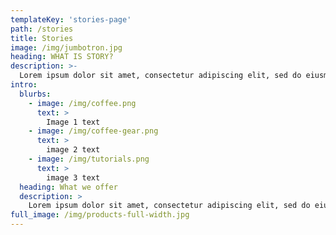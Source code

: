```yaml
---
templateKey: 'stories-page'
path: /stories
title: Stories
image: /img/jumbotron.jpg
heading: WHAT IS STORY?
description: >-
  Lorem ipsum dolor sit amet, consectetur adipiscing elit, sed do eiusmod tempor incididunt ut labore et dolore magna aliqua.
intro:
  blurbs:
    - image: /img/coffee.png
      text: >
        Image 1 text
    - image: /img/coffee-gear.png
      text: >
        image 2 text
    - image: /img/tutorials.png
      text: >
        image 3 text
  heading: What we offer
  description: >
    Lorem ipsum dolor sit amet, consectetur adipiscing elit, sed do eiusmod tempor incididunt ut labore et dolore magna aliqua.
full_image: /img/products-full-width.jpg
---
```

